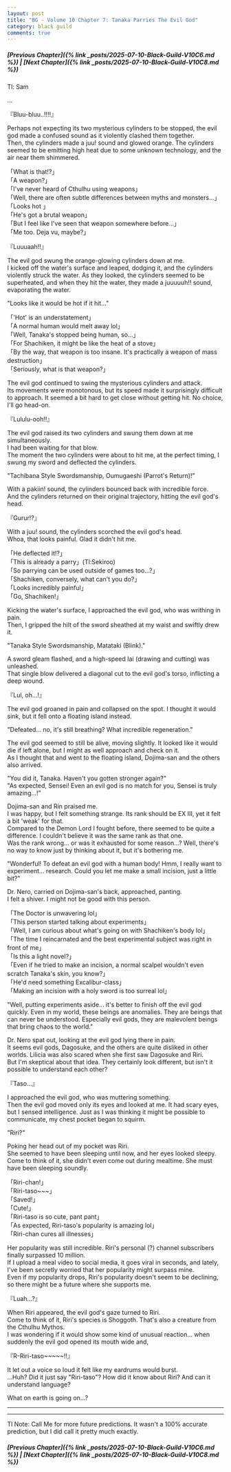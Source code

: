 ```yaml
---
layout: post
title: "BG - Volume 10 Chapter 7: Tanaka Parries The Evil God"
category: black guild
comments: true
---
```


##### [Previous Chapter]({% link _posts/2025-07-10-Black-Guild-V10C6.md %})  \| [Next Chapter]({% link _posts/2025-07-10-Black-Guild-V10C8.md %})





Tl: Sam


…



『Bluu-bluu..!!!!』

Perhaps not expecting its two mysterious cylinders to be stopped, the evil god made a confused sound as it violently clashed them together.      
Then, the cylinders made a juu! sound and glowed orange. The cylinders seemed to be emitting high heat due to some unknown technology, and the air near them shimmered.

「What is that!?」      
「A weapon?」      
「I've never heard of Cthulhu using weapons」     
「Well, there are often subtle differences between myths and monsters...」      
「Looks hot 」       
「He's got a brutal weapon」        
「But I feel like I've seen that weapon somewhere before...」      
「Me too. Deja vu, maybe?」

『Luuuaah!!』

The evil god swung the orange-glowing cylinders down at me.<!--more-->      
I kicked off the water's surface and leaped, dodging it, and the cylinders violently struck the water. As they looked, the cylinders seemed to be superheated, and when they hit the water, they made a juuuuuh!! sound, evaporating the water.

"Looks like it would be hot if it hit..."

「'Hot' is an understatement」        
「A normal human would melt away lol」       
「Well, Tanaka's stopped being human, so...」       
「For Shachiken, it might be like the heat of a stove」        
「By the way, that weapon is too insane. It's practically a weapon of mass destruction」         
「Seriously, what is that weapon?」

The evil god continued to swing the mysterious cylinders and attack.       
Its movements were monotonous, but its speed made it surprisingly difficult to approach. It seemed a bit hard to get close without getting hit. No choice, I'll go head-on.

『Lululu-ooh!!』

The evil god raised its two cylinders and swung them down at me simultaneously.      
I had been waiting for that blow.      
The moment the two cylinders were about to hit me, at the perfect timing, I swung my sword and deflected the cylinders.

"Tachibana Style Swordsmanship, Oumugaeshi (Parrot's Return)!"

With a pakiin! sound, the cylinders bounced back with incredible force.      
And the cylinders returned on their original trajectory, hitting the evil god's head.

『Gurur!?』

With a juu! sound, the cylinders scorched the evil god's head.      
Whoa, that looks painful. Glad it didn't hit me.

「He deflected it!?」      
「This is already a parry」(Tl:Sekiroo)        
「So parrying can be used outside of games too...?」        
「Shachiken, conversely, what can't you do?」        
「Looks incredibly painful」      
「Go, Shachiken!」

Kicking the water's surface, I approached the evil god, who was writhing in pain.       
Then, I gripped the hilt of the sword sheathed at my waist and swiftly drew it.

"Tanaka Style Swordsmanship, Matataki (Blink)."

A sword gleam flashed, and a high-speed Iai (drawing and cutting) was unleashed.      
That single blow delivered a diagonal cut to the evil god's torso, inflicting a deep wound.

『Lul, oh...!』

The evil god groaned in pain and collapsed on the spot. I thought it would sink, but it fell onto a floating island instead.

"Defeated... no, it's still breathing? What incredible regeneration."

The evil god seemed to still be alive, moving slightly. It looked like it would die if left alone, but I might as well approach and check on it.      
As I thought that and went to the floating island, Dojima-san and the others also arrived.

"You did it, Tanaka. Haven't you gotten stronger again?"       
"As expected, Sensei! Even an evil god is no match for you, Sensei is truly amazing...!"

Dojima-san and Rin praised me.      
I was happy, but I felt something strange. Its rank should be EX III, yet it felt a bit 'weak' for that.      
Compared to the Demon Lord I fought before, there seemed to be quite a difference. I couldn't believe it was the same rank as that one.      
Was the rank wrong... or was it exhausted for some reason...? Well, there's no way to know just by thinking about it, but it's bothering me.

"Wonderful! To defeat an evil god with a human body! Hmm, I really want to experiment... research. Could you let me make a small incision, just a little bit?"    

Dr. Nero, carried on Dojima-san's back, approached, panting.      
I felt a shiver. I might not be good with this person.

<div data-nat="424166"></div>

「The Doctor is unwavering lol」      
「This person started talking about experiments」      
「Well, I am curious about what's going on with Shachiken's body lol」     
「The time I reincarnated and the best experimental subject was right in front of me」     
「Is this a light novel?」      
「Even if he tried to make an incision, a normal scalpel wouldn't even scratch Tanaka's skin, you know?」      
「He'd need something Excalibur-class」      
「Making an incision with a holy sword is too surreal lol」

"Well, putting experiments aside... it's better to finish off the evil god quickly. Even in my world, these beings are anomalies. They are beings that can never be understood. Especially evil gods, they are malevolent beings that bring chaos to the world."

Dr. Nero spat out, looking at the evil god lying there in pain.      
It seems evil gods, Dagosuke, and the others are quite disliked in other worlds. Lilicia was also scared when she first saw Dagosuke and Riri.       
But I'm skeptical about that idea. They certainly look different, but isn't it possible to understand each other?

『Taso...』

I approached the evil god, who was muttering something.        
Then the evil god moved only its eyes and looked at me. It had scary eyes, but I sensed intelligence. Just as I was thinking it might be possible to communicate, my chest pocket began to squirm.

"Riri?"

Poking her head out of my pocket was Riri.        
She seemed to have been sleeping until now, and her eyes looked sleepy. Come to think of it, she didn't even come out during mealtime. She must have been sleeping soundly.

「Riri-chan!」      
「Riri-taso~~~」       
「Saved!」       
「Cute!」      
「Riri-taso is so cute, pant pant」      
「As expected, Riri-taso's popularity is amazing lol」       
「Riri-chan cures all illnesses」

Her popularity was still incredible. Riri's personal (?) channel subscribers finally surpassed 10 million.      
If I upload a meal video to social media, it goes viral in seconds, and lately, I've been secretly worried that her popularity might surpass mine.      
Even if my popularity drops, Riri's popularity doesn't seem to be declining, so there might be a future where she supports me.

『Luah...?』

When Riri appeared, the evil god's gaze turned to Riri.      
Come to think of it, Riri's species is Shoggoth. That's also a creature from the Cthulhu Mythos.      
I was wondering if it would show some kind of unusual reaction... when suddenly the evil god opened its mouth wide and,

『R-Riri-taso~~~~~!!』

It let out a voice so loud it felt like my eardrums would burst.       
...Huh? Did it just say "Riri-taso"? How did it know about Riri? And can it understand language?

What on earth is going on...?


------
------

Tl Note: Call Me for more future predictions. It wasn't a 100% accurate prediction, but I did call it pretty much exactly.








##### [Previous Chapter]({% link _posts/2025-07-10-Black-Guild-V10C6.md %}) \| [Next Chapter]({% link _posts/2025-07-10-Black-Guild-V10C8.md %})